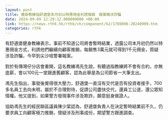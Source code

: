 ```yaml
---
layout: post
title: 健身教練指舒適堡本月初以特惠佣金利誘推銷　報案稱涉詐騙
date: 2024-09-09 12:29:12.000000000 +08:00
link: https://news.rthk.hk/rthk/ch/component/k2/1769896-20240909.htm
categories: rthk
---
```


有舒適堡健身教練表示，事前不知道公司將會暫時結業，透露公司本月初仍然以特惠佣金方式，利誘他們繼續向顧客推銷，每銷售3萬元就可得到1千元佣金，質疑涉及詐騙，今早到尖沙咀警署報案。

對於有傳灣仔分店會重開，這名教練馮先生說，有聽過指教練將不會有合約，亦無底薪，會以100元一堂跟進舊顧客，認為此舉是為公司節省一大筆支出。

馮先生指出，事發後覺得很大壓力，舒適堡一直沒有交代是否有投資者接手，700多名員工去向未明，屬於不合理對待，促請公司盡快交代，還員工公道，還公眾知情權。他又提到，如果警方發現事件涉及欺詐，願意挺身做證人。

協助馮先生的經民聯區議員陳少棠認為，舒適堡負責人在決定暫時結業前不久，仍要求員工向顧客極力推銷，懷疑涉及刑事成份，期望警方跟進調查。
